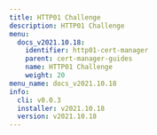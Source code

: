 ```yaml
---
title: HTTP01 Challenge
description: HTTP01 Challenge
menu:
  docs_v2021.10.18:
    identifier: http01-cert-manager
    parent: cert-manager-guides
    name: HTTP01 Challenge
    weight: 20
menu_name: docs_v2021.10.18
info:
  cli: v0.0.3
  installer: v2021.10.18
  version: v2021.10.18
---
```


